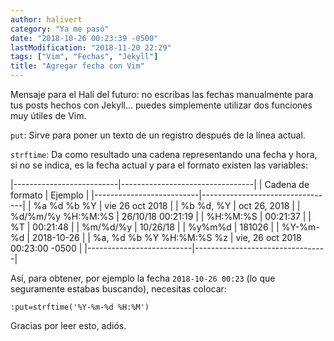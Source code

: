 ```yaml
---
author: halivert
category: "Ya me pasó"
date: "2018-10-26 00:23:39 -0500"
lastModification: "2018-11-20 22:29"
tags: ["Vim", "Fechas", "Jekyll"]
title: "Agregar fecha con Vim"
---
```


Mensaje para el Halí del futuro: no escribas las fechas manualmente para
tus posts hechos con Jekyll... puedes simplemente utilizar dos funciones
muy útiles de Vim.

<!-- Seguir leyendo -->

`put`: Sirve para poner un texto de un registro después de la línea
actual.

`strftime`: Da como resultado una cadena representando una fecha y hora,
si no se indica, es la fecha actual y para el formato existen las
variables:

|--------------------------|---------------------------------|
| Cadena de formato        | Ejemplo                         |
|--------------------------|---------------------------------|
| %a %d %b %Y              | vie 26 oct 2018                 |
| %b %d, %Y                | oct 26, 2018                    |
| %d/%m/%y %H:%M:%S        | 26/10/18 00:21:19               |
| %H:%M:%S                 | 00:21:37                        |
| %T                       | 00:21:48                        |
| %m/%d/%y                 | 10/26/18                        |
| %y%m%d                   | 181026                          |
| %Y-%m-%d                 | 2018-10-26                      |
| %a, %d %b %Y %H:%M:%S %z | vie, 26 oct 2018 00:23:00 -0500 |
|--------------------------|---------------------------------|

Así, para obtener, por ejemplo la fecha `2018-10-26 00:23` (lo
que seguramente estabas buscando), necesitas colocar:
```
:put=strftime('%Y-%m-%d %H:%M')
```
Gracias por leer esto, adiós.
